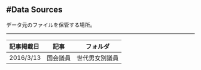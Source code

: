 #Data Sources
---
データ元のファイルを保管する場所。

---
|   記事掲載日      |   記事         | フォルダ         |
| :---------------- |:--------------:| :---------------:|
| 2016/3/13         | 国会議員       |   世代男女別議員 |
